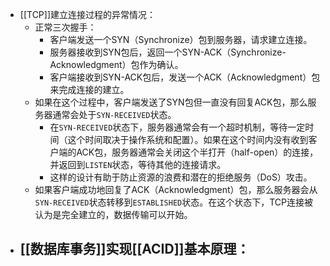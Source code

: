 - [[TCP]]建立连接过程的异常情况：
	- 正常三次握手：
		- 客户端发送一个SYN（Synchronize）包到服务器，请求建立连接。
		- 服务器接收到SYN包后，返回一个SYN-ACK（Synchronize-Acknowledgment）包作为确认。
		- 客户端接收到SYN-ACK包后，发送一个ACK（Acknowledgment）包来完成连接的建立。
	- 如果在这个过程中，客户端发送了SYN包但一直没有回复ACK包，那么服务器通常会处于`SYN-RECEIVED`状态。
		- 在`SYN-RECEIVED`状态下，服务器通常会有一个超时机制，等待一定时间（这个时间取决于操作系统和配置）。如果在这个时间内没有收到客户端的ACK包，服务器通常会关闭这个半打开（half-open）的连接，并返回到`LISTEN`状态，等待其他的连接请求。
		- 这样的设计有助于防止资源的浪费和潜在的拒绝服务（DoS）攻击。
	- 如果客户端成功地回复了ACK（Acknowledgment）包，那么服务器会从`SYN-RECEIVED`状态转移到`ESTABLISHED`状态。在这个状态下，TCP连接被认为是完全建立的，数据传输可以开始。
- [[数据库事务]]实现[[ACID]]基本原理：
	-